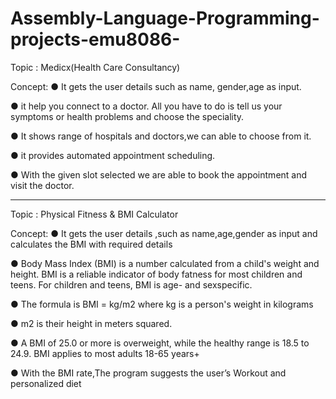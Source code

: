 # Assembly-Language-Programming-projects-emu8086-

Topic : Medicx(Health Care Consultancy)

Concept:
●	It gets the user details such as name, gender,age as input.

●	it help you connect to a doctor. All you have to do is tell us your symptoms or health problems and choose the speciality.

●	It shows range of hospitals and doctors,we can able to choose from it.

●	it provides automated appointment scheduling.

●	With the given slot selected we are able to book the appointment and visit the doctor.

----------------------------------------------------------------------------------------------------------------------------

Topic : Physical Fitness & BMI Calculator

Concept:
●	It gets the user details ,such as name,age,gender as input and calculates the BMI with required details

●	Body Mass Index (BMI) is a number calculated from a child's weight and height. BMI is a reliable indicator of body fatness for most children and teens. For children and teens, BMI is age- and sexspecific.

●	The formula is BMI = kg/m2 where kg is a person's weight in kilograms

●	 m2 is their height in meters squared.

●	 A BMI of 25.0 or more is overweight, while the healthy range is 18.5 to 24.9. BMI applies to most adults 18-65 years+

●	With the BMI rate,The program suggests the user’s Workout and personalized diet

